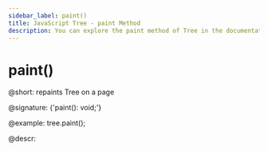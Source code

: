 ```yaml
---
sidebar_label: paint()
title: JavaScript Tree - paint Method 
description: You can explore the paint method of Tree in the documentation of the DHTMLX JavaScript UI library. Browse developer guides and API reference, try out code examples and live demos, and download a free 30-day evaluation version of DHTMLX Suite.
---
```


# paint()

@short: repaints Tree on a page

@signature: {'paint(): void;'}

@example:
tree.paint();

@descr:
